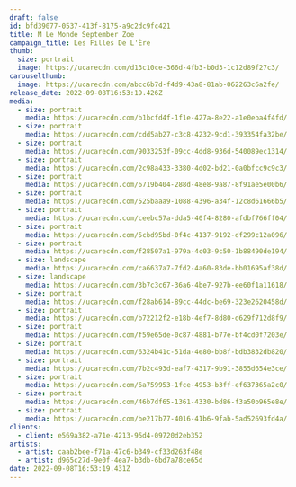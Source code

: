 ```yaml
---
draft: false
id: bfd39077-0537-413f-8175-a9c2dc9fc421
title: M Le Monde September Zoe
campaign_title: L﻿es Filles De L'Ère
thumb:
  size: portrait
  image: https://ucarecdn.com/d13c10ce-366d-4fb3-b0d3-1c12d89f27c3/
carouselthumb:
  image: https://ucarecdn.com/abcc6b7d-f4d9-43a8-81ab-062263c6a2fe/
release_date: 2022-09-08T16:53:19.426Z
media:
  - size: portrait
    media: https://ucarecdn.com/b1bcfd4f-1f1e-427a-8e22-a1e0eba4f4fd/
  - size: portrait
    media: https://ucarecdn.com/cdd5ab27-c3c8-4232-9cd1-393354fa32be/
  - size: portrait
    media: https://ucarecdn.com/9033253f-09cc-4dd8-936d-540089ec1314/
  - size: portrait
    media: https://ucarecdn.com/2c98a433-3380-4d02-bd21-0a0bfcc9c9c3/
  - size: portrait
    media: https://ucarecdn.com/6719b404-288d-48e8-9a87-8f91ae5e00b6/
  - size: portrait
    media: https://ucarecdn.com/525baaa9-1088-4396-a34f-12c8d61666b5/
  - size: portrait
    media: https://ucarecdn.com/ceebc57a-dda5-40f4-8280-afdbf766ff04/
  - size: portrait
    media: https://ucarecdn.com/5cbd95bd-0f4c-4137-9192-df299c12a096/
  - size: portrait
    media: https://ucarecdn.com/f28507a1-979a-4c03-9c50-1b88490de194/
  - size: landscape
    media: https://ucarecdn.com/ca6637a7-7fd2-4a60-83de-bb01695af38d/
  - size: landscape
    media: https://ucarecdn.com/3b7c3c67-36a6-4be7-927b-ee60f1a11618/
  - size: portrait
    media: https://ucarecdn.com/f28ab614-89cc-44dc-be69-323e2620458d/
  - size: portrait
    media: https://ucarecdn.com/b72212f2-e18b-4ef7-8d80-d629f712d8f9/
  - size: portrait
    media: https://ucarecdn.com/f59e65de-0c87-4881-b77e-bf4cd0f7203e/
  - size: portrait
    media: https://ucarecdn.com/6324b41c-51da-4e80-bb8f-bdb3832db820/
  - size: portrait
    media: https://ucarecdn.com/7b2c493d-eaf7-4317-9b91-3855d654e3ce/
  - size: portrait
    media: https://ucarecdn.com/6a759953-1fce-4953-b3ff-ef637365a2c0/
  - size: portrait
    media: https://ucarecdn.com/46b7df65-1361-4330-bd86-f3a50b965e8e/
  - size: portrait
    media: https://ucarecdn.com/be217b77-4016-41b6-9fab-5ad52693fd4a/
clients:
  - client: e569a382-a71e-4213-95d4-09720d2eb352
artists:
  - artist: caab2bee-f71a-47c6-b349-cf33d263f48e
  - artist: d965c27d-9e0f-4ea7-b3db-6bd7a78ce65d
date: 2022-09-08T16:53:19.431Z
---
```

